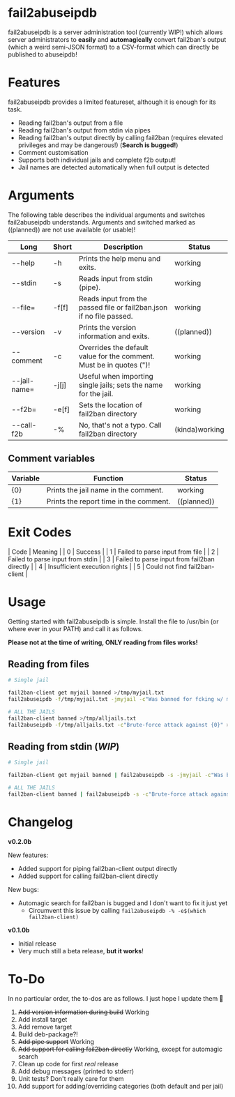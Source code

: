 # fail2abuseipdb

fail2abuseipdb is a server administration tool (currently WIP!) which allows server administrators to **easily** and **automagically** convert
fail2ban's output (which a weird semi-JSON format) to a CSV-format which can directly be published to abuseipdb!

# Features
fail2abuseipdb provides a limited featureset, although it is enough for its task.

 - Reading fail2ban's output from a file
 - Reading fail2ban's output from stdin via pipes
 - Reading fail2ban's output directly by calling fail2ban (requires elevated privileges and may be dangerous!) (**Search is bugged!**)
 - Comment customisation
 - Supports both individual jails and complete f2b output!
 - Jail names are detected automatically when full output is detected

# Arguments

The following table describes the individual arguments and switches fail2abuseipdb understands.
Arguments and switched marked as ((planned)) are not use available (or usable)!

| Long          | Short | Description                                                           | Status        |
|---------------|-------|-----------------------------------------------------------------------|---------------|
| --help        | -h    | Prints the help menu and exits.                                       | working       |
| --stdin       | -s    | Reads input from stdin (pipe).                                        | working       |
| --file=       | -f[f] | Reads input from the passed file or fail2ban.json if no file passed.  | working       |
| --version     | -v    | Prints the version information and exits.                             | ((planned))   |
| --comment     | -c    | Overrides the default value for the comment. Must be in quotes (")!   | working       |
| --jail-name=  | -j[j] | Useful when importing single jails; sets the name for the jail.       | working       |       
| --f2b=        | -e[f] | Sets the location of fail2ban directory                               | working       |
| --call-f2b    | -%    | No, that's not a typo. Call fail2ban directory                        | (kinda)working|

## Comment variables
| Variable      | Function                                                                      | Status        |
|---------------|-------------------------------------------------------------------------------|---------------|
| {0}           | Prints the jail name in the comment.                                          | working       |
| {1}           | Prints the report time in the comment.                                        | ((planned))   |

# Exit Codes
| Code          | Meaning                                                                       |
| 0             | Success                                                                       |
| 1             | Failed to parse input from file                                               |
| 2             | Failed to parse input from stdin                                              |
| 3             | Failed to parse input from fail2ban directly                                  |
| 4             | Insufficient execution rights                                                 |
| 5             | Could not find fail2ban-client                                                |

# Usage

Getting started with fail2abuseipdb is simple. Install the file to /usr/bin (or where ever in your PATH) and call it as follows.

**Please not at the time of writing, ONLY reading from files works!**

## Reading from files
```bash
# Single jail

fail2ban-client get myjail banned >/tmp/myjail.txt
fail2abuseipdb -f/tmp/myjail.txt -jmyjail -c"Was banned for fcking w/ my shit. Fail2ban jail: {0}" >/tmp/myjail.csv

# ALL THE JAILS
fail2ban-client banned >/tmp/alljails.txt
fail2abuseipdb -f/tmp/alljails.txt -c"Brute-force attack against {0}" >/tmp/alljails.csv
```

## Reading from stdin (*WIP*)
```bash
# Single jail

fail2ban-client get myjail banned | fail2abuseipdb -s -jmyjail -c"Was banned for fcking w/ my shit. Fail2ban jail: {0}" >/tmp/myjail.csv

# ALL THE JAILS
fail2ban-client banned | fail2abuseipdb -s -c"Brute-force attack against {0}" >/tmp/alljails.csv
```

# Changelog

**v0.2.0b**

New features:
 - Added support for piping fail2ban-client output directly
 - Added support for calling fail2ban-client directly

New bugs:
 - Automagic search for fail2ban is bugged and I don't want to fix it just yet
    - Circumvent this issue by calling `fail2abuseipdb -% -e$(which fail2ban-client)`

**v0.1.0b**

 - Initial release
 - Very much still a beta release, **but it works**!

# To-Do

In no particular order, the to-dos are as follows. I just hope I update them 🫣

 1) ~~Add version information during build~~ Working
 2) Add install target
 3) Add remove target
 4) Build deb-package?!
 5) ~~Add pipe support~~ Working
 6) ~~Add support for calling fail2ban directly~~ Working, except for automagic search
 7) Clean up code for first *real* release
 8) Add debug messages (printed to stderr)
 9) Unit tests? Don't really care for them
 10) Add support for adding/overriding categories (both default and per jail)
